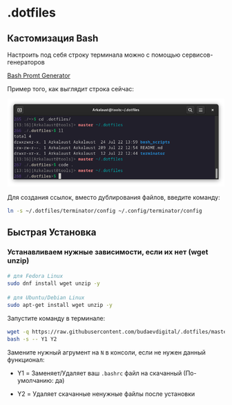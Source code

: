 # .dotfiles

## Кастомизация Bash
Настроить под себя строку терминала можно с помощью сервисов-генераторов

[Bash Promt Generator](https://scriptim.github.io/bash-prompt-generator/)

Пример того, как выглядит строка сейчас:

![Bash Promt](_assets/bash.png)

Для создания ссылок, вместо дублирования файлов, введите команду:
```bash
ln -s ~/.dotfiles/terminator/config ~/.config/terminator/config
```

## Быстрая Установка

###  Устанавливаем нужные зависимости, если их нет (wget unzip)

```bash
# для Fedora Linux
sudo dnf install wget unzip -y

# для Ubuntu/Debian Linux
sudo apt-get install wget unzip -y
```


Запустите команду в терминале:

```bash
wget -q https://raw.githubusercontent.com/budaevdigital/.dotfiles/master/install-linux.sh -O - |\ 
bash -s -- Y1 Y2

```

Замените нужный агрумент на `N` в консоли, если не нужен данный функционал:

- Y1 = Заменяет/Удаляет ваш `.bashrс` файл на скачанный (По-умолчанию: да)

- Y2 = Удаляет скачанные ненужные файлы после установки